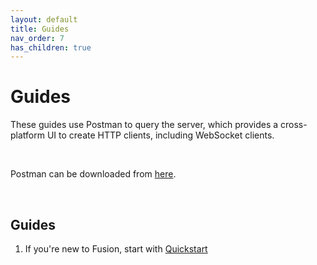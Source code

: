 ```yaml
---
layout: default
title: Guides
nav_order: 7
has_children: true
---
```


# Guides

These guides use Postman to query the server, which provides a cross-platform UI to create HTTP clients, including WebSocket clients.

<br/>

Postman can be downloaded from [here](https://www.postman.com/downloads/).

<br/>

## Guides
1. If you're new to Fusion, start with [Quickstart](quickstart/quickstart.md)

